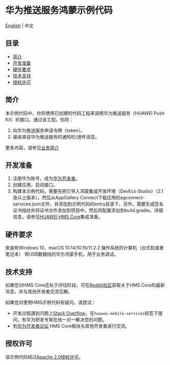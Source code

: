 # 华为推送服务鸿蒙示例代码
[English](README.md) | 中文

## 目录

 * [简介](#简介)
 * [开发准备](#开发准备)
 * [硬件要求](#硬件要求)
 * [技术支持](#技术支持) 
 * [授权许可](#授权许可)


## 简介
本示例代码中，你将使用已创建的代码工程来调用华为推送服务（HUAWEI Push Kit）的接口。通过该工程，你将：
1.	向华为推送服务申请令牌（token）。
2.	接收来自华为推送服务的通知栏/透传消息。

更多内容，请参见[业务简介](https://developer.huawei.com/consumer/cn/hms/huawei-pushkit)


## 开发准备
1.	注册华为账号，成为[华为开发者](https://developer.huawei.com/consumer/cn/)。
2.	创建应用，启动接口。
3.	构建本示例代码，需要先把它导入鸿蒙集成开发环境（DevEco Studio）（2.1及以上版本）。然后从AppGallery Connect下载应用的agconnect-services.json文件，并添加到示例代码的entry目录下。另外，需要生成签名证书指纹并将证书文件添加到项目中，然后将配置添加到build.gradle。详细信息，请参见[HUAWEI HMS Core](https://developer.huawei.com/consumer/cn/doc/development/HMSCore-Guides/harmony-java-development-environment-0000001227370647)集成准备。

## 硬件要求
安装有Windows 10、macOS 10.14/10.15/11.2.2 操作系统的计算机（台式机或者笔记本）
带USB数据线的华为鸿蒙手机，用于业务调试。

## 技术支持
如果您对HMS Core还处于评估阶段，可在[Reddit社区](https://www.reddit.com/r/HuaweiDevelopers/)获取关于HMS Core的最新讯息，并与其他开发者交流见解。

如果您对使用HMS示例代码有疑问，请尝试：
- 开发过程遇到问题上[Stack Overflow](https://stackoverflow.com/questions/tagged/huawei-mobile-services?tab=Votes)，在`huawei-mobile-services`标签下提问，有华为研发专家在线一对一解决您的问题。
- 到[华为开发者论坛](https://developer.huawei.com/consumer/cn/forum/blockdisplay?fid=18?ha_source=hms1) HMS Core板块与其他开发者进行交流。

## 授权许可
该示例代码经过[Apache 2.0授权许可](http://www.apache.org/licenses/LICENSE-2.0)。
